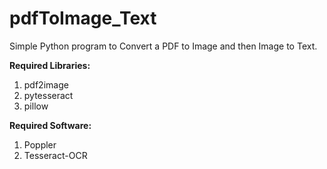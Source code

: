 # pdfToImage_Text


Simple Python program to Convert a PDF to Image and then Image to Text.


**Required Libraries:**

1. pdf2image
2. pytesseract
3. pillow

**Required Software:**
1. Poppler
2. Tesseract-OCR
